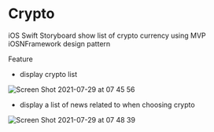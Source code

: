 # Crypto

iOS Swift Storyboard show list of crypto currency using MVP iOSNFramework design pattern 

Feature
- display crypto list


![Screen Shot 2021-07-29 at 07 45 56](https://user-images.githubusercontent.com/60339616/127414339-232d9e1c-836c-4323-9893-7199e42f320a.png)



- display a list of news related to when choosing crypto


![Screen Shot 2021-07-29 at 07 48 39](https://user-images.githubusercontent.com/60339616/127414537-86dfd2d5-e53c-457f-bac9-5ab0b782b01f.png)
